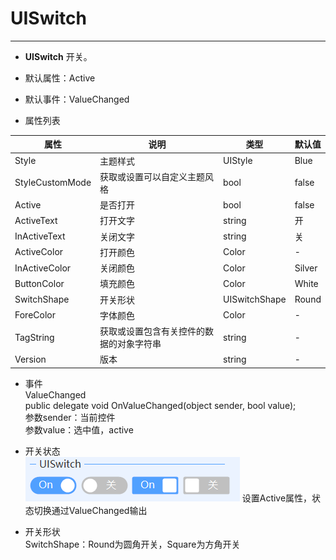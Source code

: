 # UISwitch
---
-  **UISwitch** 开关。

- 默认属性：Active
- 默认事件：ValueChanged

- 属性列表

| 属性        | 说明     | 类型     |  默认值   |
|-----------|--------|--------|-------|
| Style | 主题样式  | UIStyle  |  Blue     |
| StyleCustomMode | 获取或设置可以自定义主题风格   | bool  | false |
| Active| 是否打开   | bool  | false |
| ActiveText| 打开文字   | string| 开 |
| InActiveText| 关闭文字   | string| 关 |
| ActiveColor| 打开颜色  | Color| - |
| InActiveColor| 关闭颜色  | Color| Silver |
| ButtonColor| 填充颜色  | Color| White |
| SwitchShape| 开关形状   | UISwitchShape| Round   |
| ForeColor | 字体颜色   | Color  | -   |
| TagString | 获取或设置包含有关控件的数据的对象字符串   | string | -   | 
| Version | 版本  | string  |  -     |



- 事件   
  ValueChanged   
  public delegate void OnValueChanged(object sender, bool value);    
  参数sender：当前控件   
  参数value：选中值，active    

  

- 开关状态   
  ![输入图片说明](./assets/233007_095707ff_416720.png)
  设置Active属性，状态切换通过ValueChanged输出    

  

- 开关形状   
  SwitchShape：Round为圆角开关，Square为方角开关    